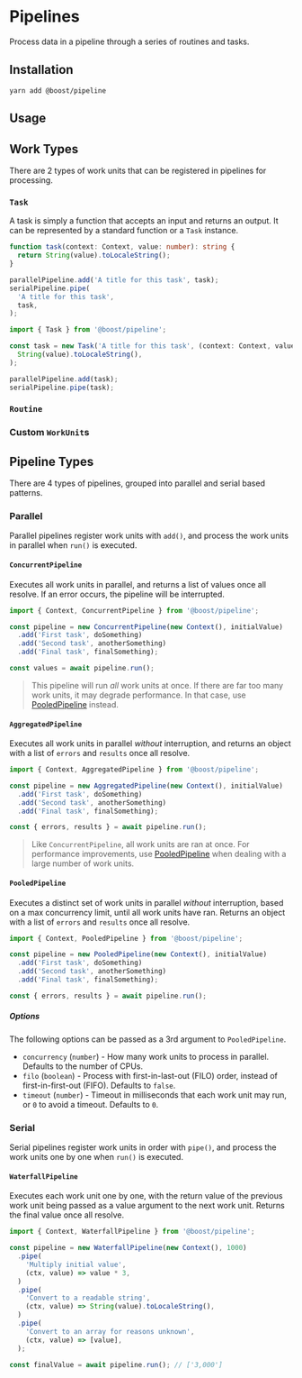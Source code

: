# Pipelines

Process data in a pipeline through a series of routines and tasks.

## Installation

```
yarn add @boost/pipeline
```

## Usage

## Work Types

There are 2 types of work units that can be registered in pipelines for processing.

### `Task`

A task is simply a function that accepts an input and returns an output. It can be represented by a
standard function or a `Task` instance.

```ts
function task(context: Context, value: number): string {
  return String(value).toLocaleString();
}

parallelPipeline.add('A title for this task', task);
serialPipeline.pipe(
  'A title for this task',
  task,
);
```

```ts
import { Task } from '@boost/pipeline';

const task = new Task('A title for this task', (context: Context, value: number) =>
  String(value).toLocaleString(),
);

parallelPipeline.add(task);
serialPipeline.pipe(task);
```

### `Routine`

### Custom `WorkUnit`s

## Pipeline Types

There are 4 types of pipelines, grouped into parallel and serial based patterns.

### Parallel

Parallel pipelines register work units with `add()`, and process the work units in parallel when
`run()` is executed.

#### `ConcurrentPipeline`

Executes all work units in parallel, and returns a list of values once all resolve. If an error
occurs, the pipeline will be interrupted.

```ts
import { Context, ConcurrentPipeline } from '@boost/pipeline';

const pipeline = new ConcurrentPipeline(new Context(), initialValue)
  .add('First task', doSomething)
  .add('Second task', anotherSomething)
  .add('Final task', finalSomething);

const values = await pipeline.run();
```

> This pipeline will run _all_ work units at once. If there are far too many work units, it may
> degrade performance. In that case, use [PooledPipeline](#pooledpipeline) instead.

#### `AggregatedPipeline`

Executes all work units in parallel _without_ interruption, and returns an object with a list of
`errors` and `results` once all resolve.

```ts
import { Context, AggregatedPipeline } from '@boost/pipeline';

const pipeline = new AggregatedPipeline(new Context(), initialValue)
  .add('First task', doSomething)
  .add('Second task', anotherSomething)
  .add('Final task', finalSomething);

const { errors, results } = await pipeline.run();
```

> Like `ConcurrentPipeline`, all work units are ran at once. For performance improvements, use
> [PooledPipeline](#pooledpipeline) when dealing with a large number of work units.

#### `PooledPipeline`

Executes a distinct set of work units in parallel _without_ interruption, based on a max concurrency
limit, until all work units have ran. Returns an object with a list of `errors` and `results` once
all resolve.

```ts
import { Context, PooledPipeline } from '@boost/pipeline';

const pipeline = new PooledPipeline(new Context(), initialValue)
  .add('First task', doSomething)
  .add('Second task', anotherSomething)
  .add('Final task', finalSomething);

const { errors, results } = await pipeline.run();
```

##### Options

The following options can be passed as a 3rd argument to `PooledPipeline`.

- `concurrency` (`number`) - How many work units to process in parallel. Defaults to the number of
  CPUs.
- `filo` (`boolean`) - Process with first-in-last-out (FILO) order, instead of first-in-first-out
  (FIFO). Defaults to `false`.
- `timeout` (`number`) - Timeout in milliseconds that each work unit may run, or `0` to avoid a
  timeout. Defaults to `0`.

### Serial

Serial pipelines register work units in order with `pipe()`, and process the work units one by one
when `run()` is executed.

#### `WaterfallPipeline`

Executes each work unit one by one, with the return value of the previous work unit being passed as
a value argument to the next work unit. Returns the final value once all resolve.

```ts
import { Context, WaterfallPipeline } from '@boost/pipeline';

const pipeline = new WaterfallPipeline(new Context(), 1000)
  .pipe(
    'Multiply initial value',
    (ctx, value) => value * 3,
  )
  .pipe(
    'Convert to a readable string',
    (ctx, value) => String(value).toLocaleString(),
  )
  .pipe(
    'Convert to an array for reasons unknown',
    (ctx, value) => [value],
  );

const finalValue = await pipeline.run(); // ['3,000']
```
